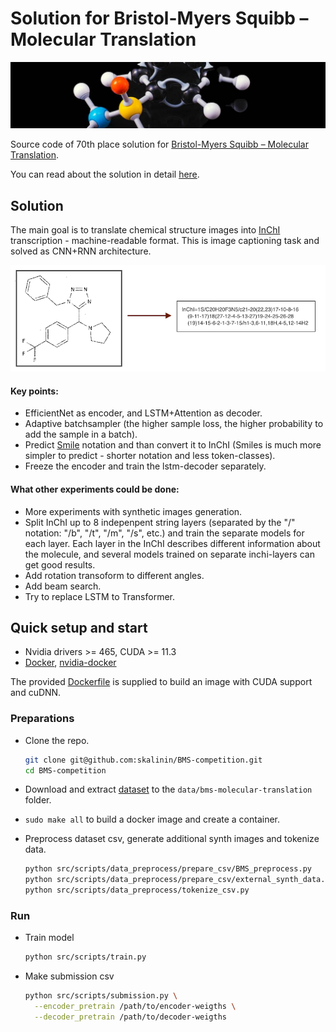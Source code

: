 # Solution for Bristol-Myers Squibb – Molecular Translation

![header](data/header.jpeg)

Source code of 70th place solution for [Bristol-Myers Squibb – Molecular Translation](https://www.kaggle.com/c/bms-molecular-translation/).

You can read about the solution in detail [here](https://www.kaggle.com/c/bms-molecular-translation/discussion/243868).

## Solution

The main goal is to translate chemical structure images into [InChI](https://en.wikipedia.org/wiki/International_Chemical_Identifier) transcription - machine-readable format. This is image captioning task and solved as CNN+RNN architecture.

<p align="center">
  <img src="data/image_captioning.png" />
</p>

#### Key points:

* EfficientNet as encoder, and LSTM+Attention as decoder.
* Adaptive batchsampler (the higher sample loss, the higher probability to add the sample in a batch).
* Predict [Smile](https://en.wikipedia.org/wiki/Simplified_molecular-input_line-entry_system) notation and than convert it to InChI (Smiles is much more simpler to predict - shorter notation and less token-classes).
* Freeze the encoder and train the lstm-decoder separately.

#### What other experiments could be done:

* More experiments with synthetic images generation.
* Split InChI up to 8 indepenpent string layers (separated by the "/" notation: "/b", "/t", "/m", "/s", etc.) and train the separate models for each layer. Each layer in the InChI describes different information about the molecule, and several models trained on separate inchi-layers can get good results.
* Add rotation transoform to different angles.
* Add beam search.
* Try to replace LSTM to Transformer.

## Quick setup and start

*  Nvidia drivers >= 465, CUDA >= 11.3
*  [Docker](https://www.docker.com/), [nvidia-docker](https://github.com/NVIDIA/nvidia-docker)

The provided [Dockerfile](Dockerfile) is supplied to build an image with CUDA support and cuDNN.

### Preparations

* Clone the repo.
    ```bash
    git clone git@github.com:skalinin/BMS-competition.git
    cd BMS-competition
    ```

* Download and extract [dataset](https://www.kaggle.com/c/bms-molecular-translation/data) to the `data/bms-molecular-translation` folder.

* `sudo make all` to build a docker image and create a container.

* Preprocess dataset csv, generate additional synth images and tokenize data.
    ```bash
    python src/scripts/data_preprocess/prepare_csv/BMS_preprocess.py
    python src/scripts/data_preprocess/prepare_csv/external_synth_data.py
    python src/scripts/data_preprocess/tokenize_csv.py
    ```

### Run

* Train model
  ```bash
  python src/scripts/train.py
  ```

* Make submission csv
  ```bash
  python src/scripts/submission.py \
    --encoder_pretrain /path/to/encoder-weigths \
    --decoder_pretrain /path/to/decoder-weigths
  ```

